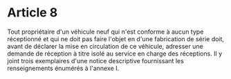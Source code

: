 # Article 8

Tout propriétaire d'un véhicule neuf qui n'est conforme à aucun type réceptionné et qui ne doit pas faire l'objet en d'une fabrication de série doit, avant de déclarer la mise en circulation de ce véhicule, adresser une demande de réception à titre isolé au service en charge des réceptions. Il y joint trois exemplaires d'une notice descriptive fournissant les renseignements énumérés à l'annexe I.
